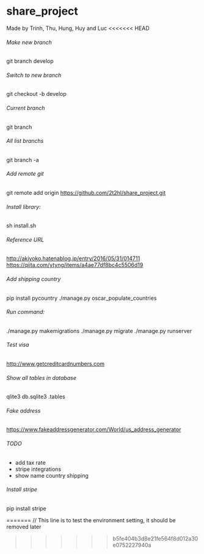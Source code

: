 # share_project
Made by Trinh, Thu, Hung, Huy and Luc
<<<<<<< HEAD
###### Make new branch
git branch develop

###### Switch to new branch
git checkout -b develop

###### Current branch
git branch

###### All list branchs
git branch -a

###### Add remote git
git remote add origin https://github.com/2t2hl/share_project.git

###### Install library:
sh install.sh

###### Reference URL
http://akiyoko.hatenablog.jp/entry/2016/05/31/014711
https://qiita.com/ytyng/items/a4ae77df8bc4c5506d19

###### Add shipping country
pip install pycountry
./manage.py oscar_populate_countries

###### Run command:
./manage.py makemigrations
./manage.py migrate
./manage.py runserver

###### Test visa
http://www.getcreditcardnumbers.com

###### Show all tables in database
qlite3 db.sqlite3
.tables

###### Fake address
https://www.fakeaddressgenerator.com/World/us_address_generator

###### TODO
* add tax rate
* stripe integrations
* show name country shipping

###### Install stripe
pip install stripe

=======
// This line is to test the environment setting, it should be removed later
>>>>>>> b5fe404b3d8e21fe564f8d012a30e0752227940a

